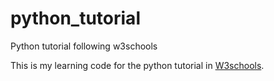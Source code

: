 # python_tutorial
Python tutorial following w3schools

This is my learning code for the python tutorial in [W3schools](https://www.w3schools.com/python/).
